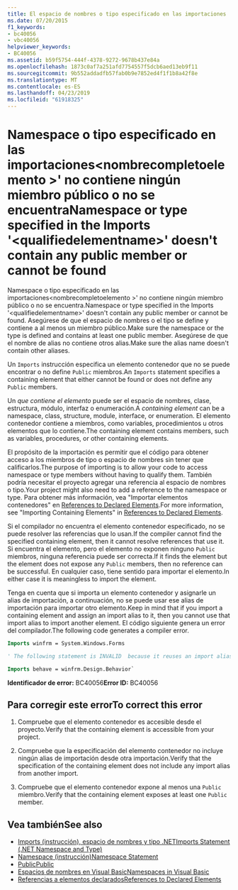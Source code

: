 ```yaml
---
title: El espacio de nombres o tipo especificado en las importaciones '<qualifiedelementname>' no contiene miembros públicos o no se encuentra
ms.date: 07/20/2015
f1_keywords:
- bc40056
- vbc40056
helpviewer_keywords:
- BC40056
ms.assetid: b59f5754-444f-4378-9272-9678b437e84a
ms.openlocfilehash: 1873c0af7a251afd7754557f5dcb6aed13eb9f11
ms.sourcegitcommit: 9b552addadfb57fab0b9e7852ed4f1f1b8a42f8e
ms.translationtype: MT
ms.contentlocale: es-ES
ms.lasthandoff: 04/23/2019
ms.locfileid: "61918325"
---
```

# <a name="namespace-or-type-specified-in-the-imports-qualifiedelementname-doesnt-contain-any-public-member-or-cannot-be-found"></a><span data-ttu-id="f0009-102">Namespace o tipo especificado en las importaciones\<nombrecompletoelemento >' no contiene ningún miembro público o no se encuentra</span><span class="sxs-lookup"><span data-stu-id="f0009-102">Namespace or type specified in the Imports '\<qualifiedelementname>' doesn't contain any public member or cannot be found</span></span>

<span data-ttu-id="f0009-103">Namespace o tipo especificado en las importaciones\<nombrecompletoelemento >' no contiene ningún miembro público o no se encuentra.</span><span class="sxs-lookup"><span data-stu-id="f0009-103">Namespace or type specified in the Imports '\<qualifiedelementname>' doesn't contain any public member or cannot be found.</span></span> <span data-ttu-id="f0009-104">Asegúrese de que el espacio de nombres o el tipo se define y contiene a al menos un miembro público.</span><span class="sxs-lookup"><span data-stu-id="f0009-104">Make sure the namespace or the type is defined and contains at least one public member.</span></span> <span data-ttu-id="f0009-105">Asegúrese de que el nombre de alias no contiene otros alias.</span><span class="sxs-lookup"><span data-stu-id="f0009-105">Make sure the alias name doesn't contain other aliases.</span></span>

<span data-ttu-id="f0009-106">Un `Imports` instrucción especifica un elemento contenedor que no se puede encontrar o no define `Public` miembros.</span><span class="sxs-lookup"><span data-stu-id="f0009-106">An `Imports` statement specifies a containing element that either cannot be found or does not define any `Public` members.</span></span>

<span data-ttu-id="f0009-107">Un *que contiene el elemento* puede ser el espacio de nombres, clase, estructura, módulo, interfaz o enumeración.</span><span class="sxs-lookup"><span data-stu-id="f0009-107">A *containing element* can be a namespace, class, structure, module, interface, or enumeration.</span></span> <span data-ttu-id="f0009-108">El elemento contenedor contiene a miembros, como variables, procedimientos u otros elementos que lo contiene.</span><span class="sxs-lookup"><span data-stu-id="f0009-108">The containing element contains members, such as variables, procedures, or other containing elements.</span></span>

<span data-ttu-id="f0009-109">El propósito de la importación es permitir que el código para obtener acceso a los miembros de tipo o espacio de nombres sin tener que calificarlos.</span><span class="sxs-lookup"><span data-stu-id="f0009-109">The purpose of importing is to allow your code to access namespace or type members without having to qualify them.</span></span> <span data-ttu-id="f0009-110">También podría necesitar el proyecto agregar una referencia al espacio de nombres o tipo.</span><span class="sxs-lookup"><span data-stu-id="f0009-110">Your project might also need to add a reference to the namespace or type.</span></span> <span data-ttu-id="f0009-111">Para obtener más información, vea "Importar elementos contenedores" en [References to Declared Elements](../../../visual-basic/programming-guide/language-features/declared-elements/references-to-declared-elements.md).</span><span class="sxs-lookup"><span data-stu-id="f0009-111">For more information, see "Importing Containing Elements" in [References to Declared Elements](../../../visual-basic/programming-guide/language-features/declared-elements/references-to-declared-elements.md).</span></span>

<span data-ttu-id="f0009-112">Si el compilador no encuentra el elemento contenedor especificado, no se puede resolver las referencias que lo usan.</span><span class="sxs-lookup"><span data-stu-id="f0009-112">If the compiler cannot find the specified containing element, then it cannot resolve references that use it.</span></span> <span data-ttu-id="f0009-113">Si encuentra el elemento, pero el elemento no exponen ninguno `Public` miembros, ninguna referencia puede ser correcta.</span><span class="sxs-lookup"><span data-stu-id="f0009-113">If it finds the element but the element does not expose any `Public` members, then no reference can be successful.</span></span> <span data-ttu-id="f0009-114">En cualquier caso, tiene sentido para importar el elemento.</span><span class="sxs-lookup"><span data-stu-id="f0009-114">In either case it is meaningless to import the element.</span></span>

<span data-ttu-id="f0009-115">Tenga en cuenta que si importa un elemento contenedor y asignarle un alias de importación, a continuación, no se puede usar ese alias de importación para importar otro elemento.</span><span class="sxs-lookup"><span data-stu-id="f0009-115">Keep in mind that if you import a containing element and assign an import alias to it, then you cannot use that import alias to import another element.</span></span> <span data-ttu-id="f0009-116">El código siguiente genera un error del compilador.</span><span class="sxs-lookup"><span data-stu-id="f0009-116">The following code generates a compiler error.</span></span>

```vb
Imports winfrm = System.Windows.Forms

' The following statement is INVALID  because it reuses an import alias.

Imports behave = winfrm.Design.Behavior`
```

<span data-ttu-id="f0009-117">**Identificador de error:** BC40056</span><span class="sxs-lookup"><span data-stu-id="f0009-117">**Error ID:** BC40056</span></span>

## <a name="to-correct-this-error"></a><span data-ttu-id="f0009-118">Para corregir este error</span><span class="sxs-lookup"><span data-stu-id="f0009-118">To correct this error</span></span>

1. <span data-ttu-id="f0009-119">Compruebe que el elemento contenedor es accesible desde el proyecto.</span><span class="sxs-lookup"><span data-stu-id="f0009-119">Verify that the containing element is accessible from your project.</span></span>

2. <span data-ttu-id="f0009-120">Compruebe que la especificación del elemento contenedor no incluye ningún alias de importación desde otra importación.</span><span class="sxs-lookup"><span data-stu-id="f0009-120">Verify that the specification of the containing element does not include any import alias from another import.</span></span>

3. <span data-ttu-id="f0009-121">Compruebe que el elemento contenedor expone al menos una `Public` miembro.</span><span class="sxs-lookup"><span data-stu-id="f0009-121">Verify that the containing element exposes at least one `Public` member.</span></span>

## <a name="see-also"></a><span data-ttu-id="f0009-122">Vea también</span><span class="sxs-lookup"><span data-stu-id="f0009-122">See also</span></span>

- [<span data-ttu-id="f0009-123">Imports (instrucción), espacio de nombres y tipo .NET</span><span class="sxs-lookup"><span data-stu-id="f0009-123">Imports Statement (.NET Namespace and Type)</span></span>](../../../visual-basic/language-reference/statements/imports-statement-net-namespace-and-type.md)
- [<span data-ttu-id="f0009-124">Namespace (instrucción)</span><span class="sxs-lookup"><span data-stu-id="f0009-124">Namespace Statement</span></span>](../../../visual-basic/language-reference/statements/namespace-statement.md)
- [<span data-ttu-id="f0009-125">Public</span><span class="sxs-lookup"><span data-stu-id="f0009-125">Public</span></span>](../../../visual-basic/language-reference/modifiers/public.md)
- [<span data-ttu-id="f0009-126">Espacios de nombres en Visual Basic</span><span class="sxs-lookup"><span data-stu-id="f0009-126">Namespaces in Visual Basic</span></span>](../../../visual-basic/programming-guide/program-structure/namespaces.md)
- [<span data-ttu-id="f0009-127">Referencias a elementos declarados</span><span class="sxs-lookup"><span data-stu-id="f0009-127">References to Declared Elements</span></span>](../../../visual-basic/programming-guide/language-features/declared-elements/references-to-declared-elements.md)

